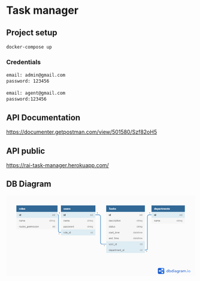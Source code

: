 # Task manager

## Project setup

```
docker-compose up
```

### Credentials

```
email: admin@gmail.com
password: 123456

email: agent@gmail.com
password:123456
```

## API Documentation

https://documenter.getpostman.com/view/501580/Szf82oH5

## API public

https://rai-task-manager.herokuapp.com/

## DB Diagram

![Diagram](https://github.com/raivitor/task-manager/blob/master/diagram.png)
